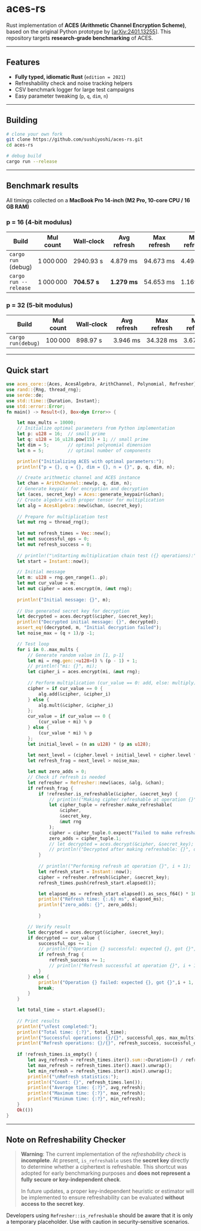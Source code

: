 # aces-rs

Rust implementation of **ACES (Arithmetic Channel Encryption Scheme)**, based on the original Python prototype by \[[arXiv:2401.13255](https://arxiv.org/abs/2401.13255)].  This repository targets **research‑grade benchmarking** of ACES.

---

## Features

* **Fully typed, idiomatic Rust** (`edition = 2021`)
* Refreshability check and noise tracking helpers
* CSV benchmark logger for large test campaigns
* Easy parameter tweaking (`p`, `q`, `dim`, `n`)
---

## Building

```bash
# clone your own fork
git clone https://github.com/sushiyoshi/aces-rs.git
cd aces-rs

# debug build
cargo run --release
```

---

## Benchmark results

All timings collected on a **MacBook Pro 14-inch (M2 Pro, 10-core CPU / 16 GB RAM)**

### p = 16 (4‑bit modulus)

| Build                           | Mul count | Wall‑clock   | Avg refresh  | Max refresh | Min refresh |
| ------------------------------- | --------- | ------------ | ------------ | ----------- | ----------- |
| `cargo run` (debug)             | 1 000 000 | 2940.93 s    | 4.879 ms     | 94.673 ms   | 4.498 ms    |
| `cargo run --release`                | 1 000 000 | **704.57 s** | **1.279 ms** | 54.653 ms   | 1.169 ms    |

### p = 32 (5‑bit modulus)

| Build       | Mul count | Wall‑clock | Avg refresh | Max refresh | Min refresh |
| ----------- | --------- | ---------- | ----------- | ----------- | ----------- |
| `cargo run(debug)` | 100 000   | 898.97 s   | 3.946 ms    | 34.328 ms   | 3.672 ms    |

---

## Quick start

```rust
use aces_core::{Aces, AcesAlgebra, ArithChannel, Polynomial, Refresher};
use rand::{Rng, thread_rng};
use serde::de;
use std::time::{Duration, Instant};
use std::error::Error;
fn main() -> Result<(), Box<dyn Error>> {

    let max_mults = 10000;
    // Initialize optimal parameters from Python implementation
    let p: u128 = 16;  // small prime
    let q: u128 = 16_u128.pow(15) + 1; // small prime
    let dim = 5;       // optimal polynomial dimension
    let n = 5;         // optimal number of components

    println!("Initializing ACES with optimal parameters:");
    println!("p = {}, q = {}, dim = {}, n = {}", p, q, dim, n);

    // Create arithmetic channel and ACES instance
    let chan = ArithChannel::new(p, q, dim, n);
    // Generate keypair for encryption and decryption
    let (aces, secret_key) = Aces::generate_keypair(&chan);
    // Create algebra with proper tensor for multiplication
    let alg = AcesAlgebra::new(&chan, &secret_key);
    
    // Prepare for multiplication test
    let mut rng = thread_rng();
    
    let mut refresh_times = Vec::new();
    let mut successful_ops = 0;
    let mut refresh_success = 0;
    
    // println!("\nStarting multiplication chain test ({} operations):", max_mults);
    let start = Instant::now();

    // Initial message
    let m: u128 = rng.gen_range(1..p);
    let mut cur_value = m;
    let mut cipher = aces.encrypt(m, &mut rng);
    
    println!("Initial message: {}", m);
    
    // Use generated secret key for decryption
    let decrypted = aces.decrypt(&cipher, &secret_key);
    println!("Decrypted initial message: {}", decrypted);
    assert_eq!(decrypted, m, "Initial decryption failed");
    let noise_max = (q + 1)/p -1;

    // Test loop
    for i in 0..max_mults {
        // Generate random value in [1, p-1]
        let mi = rng.gen::<u128>() % (p - 1) + 1;
        // println!("mi: {}", mi);
        let cipher_i = aces.encrypt(mi, &mut rng);
        
        // Perform multiplication (cur_value == 0: add, else: multiply)
        cipher = if cur_value == 0 {
            alg.add(&cipher, &cipher_i)
        } else {
            alg.mult(&cipher, &cipher_i)
        };
        cur_value = if cur_value == 0 {
            (cur_value + mi) % p
        } else {
            (cur_value * mi) % p
        };
        let initial_level = (n as u128) * (p as u128);
        
        let next_level = (cipher.level + initial_level + cipher.level * initial_level) * p;
        let refresh_frag = next_level > noise_max;

        let mut zero_adds = 0;
        // Check if refresh is needed
        let refresher = Refresher::new(&aces, &alg, &chan);
        if refresh_frag {
            if !refresher.is_refreshable(&cipher, &secret_key) {
                // println!("Making cipher refreshable at operation {}", i + 1);
                let cipher_tuple = refresher.make_refreshable(
                    &cipher,
                    &secret_key,
                    &mut rng
                );
                cipher = cipher_tuple.0.expect("Failed to make refreshable");
                zero_adds = cipher_tuple.1;
                // let decrypted = aces.decrypt(&cipher, &secret_key);
                // println!("Decrypted after making refreshable: {}", decrypted);
            }
            
            // println!("Performing refresh at operation {}", i + 1);
            let refresh_start = Instant::now();
            cipher = refresher.refresh(&cipher, &secret_key);
            refresh_times.push(refresh_start.elapsed());

            let elapsed_ms = refresh_start.elapsed().as_secs_f64() * 1000.0;
            println!("Refresh time: {:.6} ms", elapsed_ms);
            println!("zero_adds: {}", zero_adds);
           
            }

        // Verify result
        let decrypted = aces.decrypt(&cipher, &secret_key);
        if decrypted == cur_value {
            successful_ops += 1;
            // println!("Operation {} successful: expected {}, got {}",i + 1, cur_value, decrypted);
            if refresh_frag {
                refresh_success += 1;
                // println!("Refresh successful at operation {}", i + 1);
            }
        } else {
            println!("Operation {} failed: expected {}, got {}",i + 1, cur_value, decrypted);
            break;
        }
    }

    let total_time = start.elapsed();
    
    // Print results
    println!("\nTest completed:");
    println!("Total time: {:?}", total_time);
    println!("Successful operations: {}/{}", successful_ops, max_mults);
    println!("Refresh operations: {}/{}", refresh_success, successful_ops);
    
    if !refresh_times.is_empty() {
        let avg_refresh = refresh_times.iter().sum::<Duration>() / refresh_times.len() as u32;
        let max_refresh = refresh_times.iter().max().unwrap();
        let min_refresh = refresh_times.iter().min().unwrap();
        println!("\nRefresh statistics:");
        println!("Count: {}", refresh_times.len());
        println!("Average time: {:?}", avg_refresh);
        println!("Maximum time: {:?}", max_refresh);
        println!("Minimum time: {:?}", min_refresh);
    }
    Ok(())
}


```

---
## Note on Refreshability Checker

> **Warning**: The current implementation of the *refreshability check* is **incomplete**.
> At present, `is_refreshable` uses the **secret key** directly to determine whether a ciphertext is refreshable.
> This shortcut was adopted for early benchmarking purposes and **does not represent a fully secure or key-independent check**.
>
> In future updates, a proper key-independent heuristic or estimator will be implemented to ensure refreshability can be evaluated **without access to the secret key**.

Developers using `Refresher::is_refreshable` should be aware that it is only a temporary placeholder.
Use with caution in security-sensitive scenarios.
